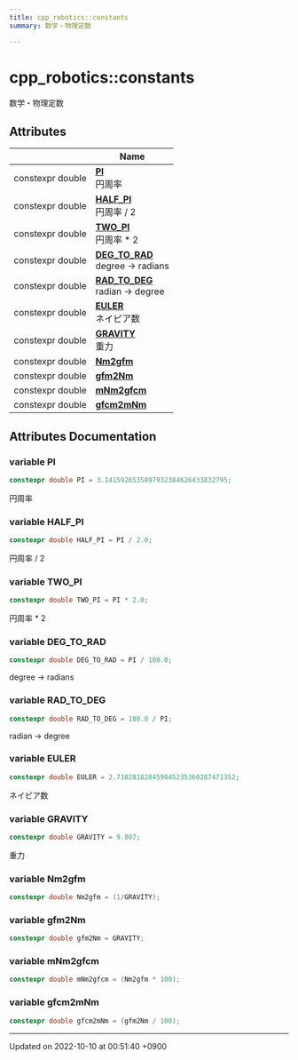 ```yaml
---
title: cpp_robotics::constants
summary: 数学・物理定数 

---
```


# cpp_robotics::constants

数学・物理定数 

## Attributes

|                | Name           |
| -------------- | -------------- |
| constexpr double | **[PI](/cpp_robotics/doxybook/Namespaces/namespacecpp__robotics_1_1constants/#variable-pi)** <br>円周率  |
| constexpr double | **[HALF_PI](/cpp_robotics/doxybook/Namespaces/namespacecpp__robotics_1_1constants/#variable-half-pi)** <br>円周率 / 2  |
| constexpr double | **[TWO_PI](/cpp_robotics/doxybook/Namespaces/namespacecpp__robotics_1_1constants/#variable-two-pi)** <br>円周率 * 2  |
| constexpr double | **[DEG_TO_RAD](/cpp_robotics/doxybook/Namespaces/namespacecpp__robotics_1_1constants/#variable-deg-to-rad)** <br>degree -> radians  |
| constexpr double | **[RAD_TO_DEG](/cpp_robotics/doxybook/Namespaces/namespacecpp__robotics_1_1constants/#variable-rad-to-deg)** <br>radian -> degree  |
| constexpr double | **[EULER](/cpp_robotics/doxybook/Namespaces/namespacecpp__robotics_1_1constants/#variable-euler)** <br>ネイピア数  |
| constexpr double | **[GRAVITY](/cpp_robotics/doxybook/Namespaces/namespacecpp__robotics_1_1constants/#variable-gravity)** <br>重力  |
| constexpr double | **[Nm2gfm](/cpp_robotics/doxybook/Namespaces/namespacecpp__robotics_1_1constants/#variable-nm2gfm)**  |
| constexpr double | **[gfm2Nm](/cpp_robotics/doxybook/Namespaces/namespacecpp__robotics_1_1constants/#variable-gfm2nm)**  |
| constexpr double | **[mNm2gfcm](/cpp_robotics/doxybook/Namespaces/namespacecpp__robotics_1_1constants/#variable-mnm2gfcm)**  |
| constexpr double | **[gfcm2mNm](/cpp_robotics/doxybook/Namespaces/namespacecpp__robotics_1_1constants/#variable-gfcm2mnm)**  |



## Attributes Documentation

### variable PI

```cpp
constexpr double PI = 3.1415926535897932384626433832795;
```

円周率 

### variable HALF_PI

```cpp
constexpr double HALF_PI = PI / 2.0;
```

円周率 / 2 

### variable TWO_PI

```cpp
constexpr double TWO_PI = PI * 2.0;
```

円周率 * 2 

### variable DEG_TO_RAD

```cpp
constexpr double DEG_TO_RAD = PI / 180.0;
```

degree -> radians 

### variable RAD_TO_DEG

```cpp
constexpr double RAD_TO_DEG = 180.0 / PI;
```

radian -> degree 

### variable EULER

```cpp
constexpr double EULER = 2.718281828459045235360287471352;
```

ネイピア数 

### variable GRAVITY

```cpp
constexpr double GRAVITY = 9.807;
```

重力 

### variable Nm2gfm

```cpp
constexpr double Nm2gfm = (1/GRAVITY);
```


### variable gfm2Nm

```cpp
constexpr double gfm2Nm = GRAVITY;
```


### variable mNm2gfcm

```cpp
constexpr double mNm2gfcm = (Nm2gfm * 100);
```


### variable gfcm2mNm

```cpp
constexpr double gfcm2mNm = (gfm2Nm / 100);
```





-------------------------------

Updated on 2022-10-10 at 00:51:40 +0900